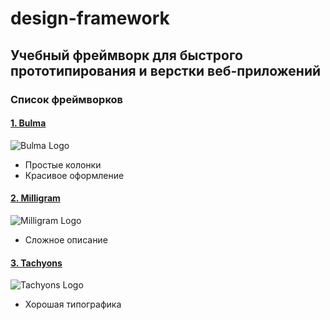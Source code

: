 # design-framework
## Учебный фреймворк для быстрого прототипирования и верстки веб-приложений
### Список фреймворков

#### [1. Bulma](http://bulma.io/)
![Bulma Logo](http://bulma.io/images/bulma-logo.png)
- Простые колонки
- Красивое оформление

#### [2. Milligram](http://milligram.io/)
![Milligram Logo](https://camo.githubusercontent.com/d922408dd39d222a2b51a4690f5d5f2f55c719b6/68747470733a2f2f6d696c6c696772616d2e6769746875622e696f2f696d616765732f7468756d626e61696c2e706e67)
- Сложное описание

#### [3. Tachyons](http://tachyons.io/)
![Tachyons Logo](https://cdn-images-1.medium.com/max/1600/1*Pyq6CYR4CMaRV0WO4MaA0w.png)
- Хорошая типографика
